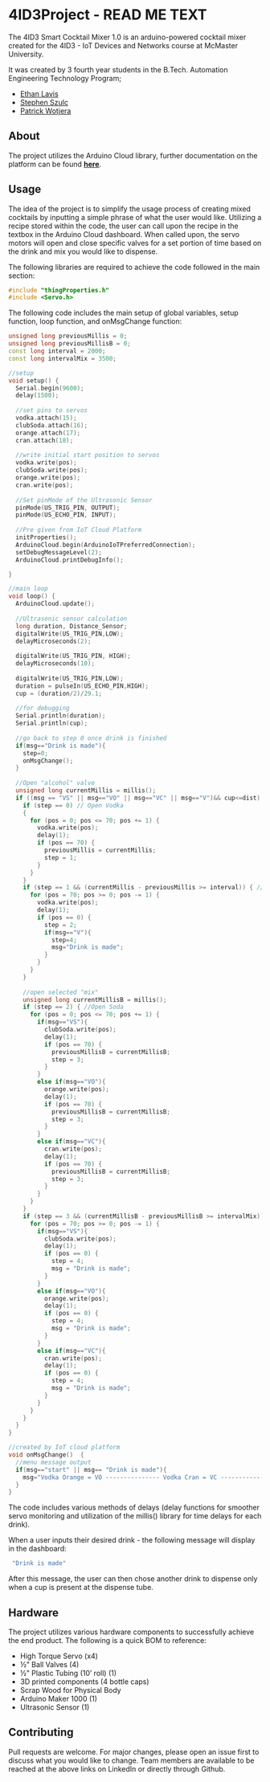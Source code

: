 # 4ID3Project - READ ME TEXT

The 4ID3 Smart Cocktail Mixer 1.0 is an arduino-powered cocktail mixer created for the 4ID3 - IoT Devices and Networks course at McMaster University.

It was created by 3 fourth year students in the B.Tech. Automation Engineering Technology Program;
- [Ethan Lavis](https://www.linkedin.com/in/ethanlavis/)
- [Stephen Szulc](https://www.linkedin.com/in/stephen-szulc/)
- [Patrick Wotjera](https://www.linkedin.com/in/patrickwojtera/)

## About

The project utilizes the Arduino Cloud library, further documentation on the platform can be found **[here](https://cloud.arduino.cc/)**.

## Usage

The idea of the project is to simplify the usage process of creating mixed cocktails by inputting a simple phrase of what the user would like. Utilizing a recipe stored within the code, the user can call upon the recipe in the textbox in the Arduino Cloud dashboard. When called upon, the servo motors will open and close specific valves for a set portion of time based on the drink and mix you would like to dispense.

The following libraries are required to achieve the code followed in the main section:

```c++
#include "thingProperties.h"
#include <Servo.h>
```

The following code includes the main setup of global variables, setup function, loop function, and onMsgChange function:

```c++
unsigned long previousMillis = 0;
unsigned long previousMillisB = 0;
const long interval = 2000;
const long intervalMix = 3500;

//setup
void setup() {
  Serial.begin(9600);
  delay(1500);
  
  //set pins to servos
  vodka.attach(15);
  clubSoda.attach(16);
  orange.attach(17);
  cran.attach(18);
  
  //write initial start position to servos
  vodka.write(pos);
  clubSoda.write(pos);
  orange.write(pos);
  cran.write(pos);
  
  //Set pinMode of the Ultrasonic Sensor
  pinMode(US_TRIG_PIN, OUTPUT);
  pinMode(US_ECHO_PIN, INPUT);
  
  //Pre given from IoT Cloud Platform
  initProperties();
  ArduinoCloud.begin(ArduinoIoTPreferredConnection);
  setDebugMessageLevel(2);
  ArduinoCloud.printDebugInfo();

}

//main loop
void loop() {
  ArduinoCloud.update();
  
  //Ultrasonic sensor calculation
  long duration, Distance_Sensor;
  digitalWrite(US_TRIG_PIN,LOW);
  delayMicroseconds(2);
  
  digitalWrite(US_TRIG_PIN, HIGH);
  delayMicroseconds(10);
  
  digitalWrite(US_TRIG_PIN,LOW);
  duration = pulseIn(US_ECHO_PIN,HIGH);
  cup = (duration/2)/29.1;
  
  //for debugging
  Serial.println(duration);
  Serial.println(cup);
  
  //go back to step 0 once drink is finished
  if(msg=="Drink is made"){
    step=0;
    onMsgChange();
  }
  
  //Open "alcohol" valve
  unsigned long currentMillis = millis();
  if ((msg == "VS" || msg=="VO" || msg=="VC" || msg=="V")&& cup<=dist) {
    if (step == 0) // Open Vodka
    {
      for (pos = 0; pos <= 70; pos += 1) {
        vodka.write(pos);
        delay(1);
        if (pos == 70) {
          previousMillis = currentMillis;
          step = 1;
        }
      }
    }
    if (step == 1 && (currentMillis - previousMillis >= interval)) { // Close Vodka
      for (pos = 70; pos >= 0; pos -= 1) {
        vodka.write(pos);
        delay(1);
        if (pos == 0) {
          step = 2;
          if(msg=="V"){
            step=4;
            msg="Drink is made";
          }
        }
      }
    }
    
    //open selected "mix"
    unsigned long currentMillisB = millis();
    if (step == 2) { //Open Soda
      for (pos = 0; pos <= 70; pos += 1) {
        if(msg=="VS"){
          clubSoda.write(pos);
          delay(1);
          if (pos == 70) {
            previousMillisB = currentMillisB;
            step = 3;
          }
        }
        else if(msg=="VO"){
          orange.write(pos);
          delay(1);
          if (pos == 70) {
            previousMillisB = currentMillisB;
            step = 3;
          }
        }
        else if(msg=="VC"){
          cran.write(pos);
          delay(1);
          if (pos == 70) {
            previousMillisB = currentMillisB;
            step = 3;
          }
        }
      }
    }
    if (step == 3 && (currentMillisB - previousMillisB >= intervalMix)) {
      for (pos = 70; pos >= 0; pos -= 1) {
        if(msg=="VS"){
          clubSoda.write(pos);
          delay(1);
          if (pos == 0) {
            step = 4;
            msg = "Drink is made";
          }
        }
        else if(msg=="VO"){
          orange.write(pos);
          delay(1);
          if (pos == 0) {
            step = 4;
            msg = "Drink is made";
          }
        }
        else if(msg=="VC"){
          cran.write(pos);
          delay(1);
          if (pos == 0) {
            step = 4;
            msg = "Drink is made";
          }
        }
      }
    }
  }
}

//created by IoT cloud platform
void onMsgChange()  {
  //menu message output
  if(msg=="start" || msg== "Drink is made"){
    msg="Vodka Orange = VO --------------- Vodka Cran = VC ------------------ Vodka Soda = VS ------------------ Vodka Shot = V ---------------- ";
  }
}
```
The code includes various methods of delays (delay functions for smoother servo monitoring and utilization of the millis() library for time delays for each drink).

When a user inputs their desired drink - the following message will display in the dashboard:

```c++
 "Drink is made"
```

After this message, the user can then chose another drink to dispense only when a cup is present at the dispense tube.

## Hardware

The project utilizes various hardware components to successfully achieve the end product. The following is a quick BOM to reference:
- High Torque Servo (x4)
- ½" Ball Valves (4)
- ½" Plastic Tubing (10’ roll) (1)
- 3D printed components (4 bottle caps)
- Scrap Wood for Physical Body
- Arduino Maker 1000 (1)
- Ultrasonic Sensor (1)

## Contributing
Pull requests are welcome. For major changes, please open an issue first to discuss what you would like to change. Team members are available to be reached at the above links on LinkedIn or directly through Github.
